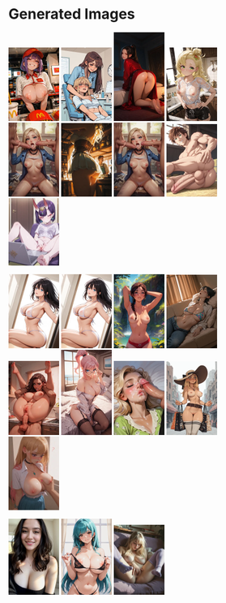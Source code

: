 # Generated Images



<img src="2025_09_23_01_thumb.webp" width="100"/> <img src="2025_09_23_02_thumb.webp" width="100"/> <img src="2025_09_23_03_thumb.webp" width="100"/> <img src="2025_09_23_04_thumb.webp" width="100"/> <img src="2025_09_23_05_thumb.webp" width="100"/> <img src="2025_09_23_06_thumb.webp" width="100"/> <img src="2025_09_23_07_thumb.webp" width="100"/> <img src="2025_09_23_08_thumb.webp" width="100"/> <img src="2025_09_23_09_thumb.webp" width="100"/>

<img src="2025_09_23_10_thumb.webp" width="100"/> <img src="2025_09_23_11_thumb.webp" width="100"/> <img src="2025_09_23_12_thumb.webp" width="100"/> <img src="2025_09_23_13_thumb.webp" width="100"/> <img src="2025_09_23_14_thumb.webp" width="100"/> <img src="2025_09_23_15_thumb.webp" width="100"/> <img src="2025_09_23_16_thumb.webp" width="100"/> <img src="2025_09_23_17_thumb.webp" width="100"/> <img src="2025_09_23_18_thumb.webp" width="100"/>

<img src="2025_09_23_19_thumb.webp" width="100"/> <img src="2025_09_23_20_thumb.webp" width="100"/> <img src="2025_09_23_21_thumb.webp" width="100"/>